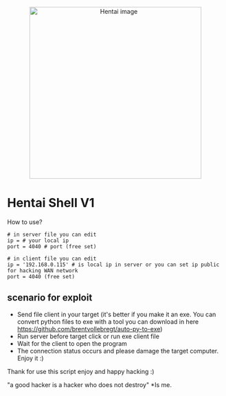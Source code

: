 <p align="center"><a href="#" target="_blank"><img src="https://p16-tm-sg.tiktokmusic.me/img/tos-alisg-v-2102/419a06c2dfe24a8ab0e9d0bc3d644d6f~c5_500x500.image" width="400" alt="Hentai image"></a></p>

# Hentai Shell V1

How to use?
```
# in server file you can edit
ip = # your local ip
port = 4040 # port (free set)
```

```
# in client file you can edit
ip = '192.168.0.115' # is local ip in server or you can set ip public for hacking WAN network
port = 4040 (free set)
```

## scenario for exploit

 -  Send file client in your target (it's better if you make it an exe. You can convert python files to exe with a tool you can download in here https://github.com/brentvollebregt/auto-py-to-exe)
 -  Run server before target click or run exe client file
 -  Wait for the client to open the program
 -  The connection status occurs and please damage the target computer. Enjoy it :)

Thank for use this script enjoy and happy hacking :)

"a good hacker is a hacker who does not destroy"
*Is me.
